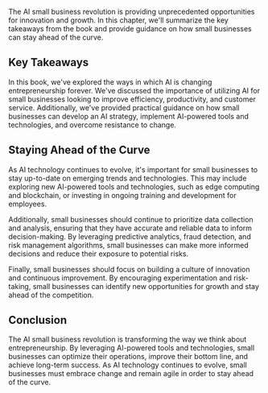 
The AI small business revolution is providing unprecedented opportunities for innovation and growth. In this chapter, we'll summarize the key takeaways from the book and provide guidance on how small businesses can stay ahead of the curve.

Key Takeaways
-------------

In this book, we've explored the ways in which AI is changing entrepreneurship forever. We've discussed the importance of utilizing AI for small businesses looking to improve efficiency, productivity, and customer service. Additionally, we've provided practical guidance on how small businesses can develop an AI strategy, implement AI-powered tools and technologies, and overcome resistance to change.

Staying Ahead of the Curve
--------------------------

As AI technology continues to evolve, it's important for small businesses to stay up-to-date on emerging trends and technologies. This may include exploring new AI-powered tools and technologies, such as edge computing and blockchain, or investing in ongoing training and development for employees.

Additionally, small businesses should continue to prioritize data collection and analysis, ensuring that they have accurate and reliable data to inform decision-making. By leveraging predictive analytics, fraud detection, and risk management algorithms, small businesses can make more informed decisions and reduce their exposure to potential risks.

Finally, small businesses should focus on building a culture of innovation and continuous improvement. By encouraging experimentation and risk-taking, small businesses can identify new opportunities for growth and stay ahead of the competition.

Conclusion
----------

The AI small business revolution is transforming the way we think about entrepreneurship. By leveraging AI-powered tools and technologies, small businesses can optimize their operations, improve their bottom line, and achieve long-term success. As AI technology continues to evolve, small businesses must embrace change and remain agile in order to stay ahead of the curve.
